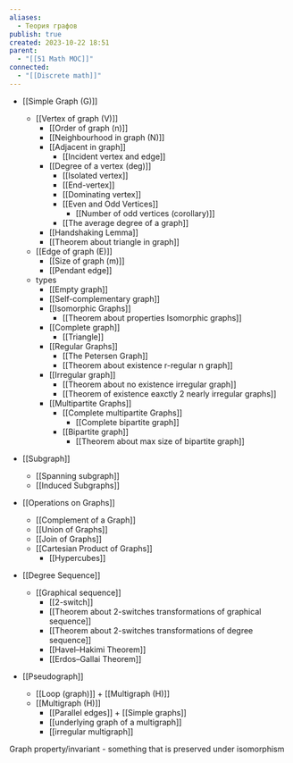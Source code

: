 ```yaml
---
aliases:
  - Теория графов
publish: true
created: 2023-10-22 18:51
parent:
  - "[[51 Math MOC]]"
connected:
  - "[[Discrete math]]"
---
```

- [[Simple Graph (G)]]
	-  [[Vertex of graph (V)]] 
		- [[Order of graph (n)]]
		- [[Neighbourhood in graph (N)]]
		- [[Adjacent in graph]]
			- [[Incident vertex and edge]]
		- [[Degree of a vertex (deg)]]
			- [[Isolated vertex]]
			- [[End-vertex]]
			- [[Dominating vertex]]
			- [[Even and Odd Vertices]]
				- [[Number of odd vertices (corollary)]]
			- [[The average degree of a graph]]
		- [[Handshaking Lemma]]
		- [[Theorem about triangle in graph]]
	- [[Edge of graph (E)]]
		- [[Size of graph (m)]]
		- [[Pendant edge]]
	- types
		- [[Empty graph]]
		- [[Self-complementary graph]]
		- [[Isomorphic Graphs]]
			- [[Theorem about properties Isomorphic graphs]]
		- [[Complete graph]]
			- [[Triangle]]
		- [[Regular Graphs]]
			- [[The Petersen Graph]]
			- [[Theorem about existence r-regular n graph]]
		- [[Irregular graph]]
			- [[Theorem about no existence irregular graph]]
			- [[Theorem of existence eaxctly 2 nearly irregular graphs]]
		- [[Multipartite Graphs]]
			- [[Complete multipartite Graphs]]
				- [[Complete bipartite graph]]
			- [[Bipartite graph]]
				- [[Theorem about max size of bipartite graph]]
- [[Subgraph]]
	- [[Spanning subgraph]]
	- [[Induced Subgraphs]]

- [[Operations on Graphs]]
	- [[Complement of a Graph]]
	- [[Union of Graphs]]
	- [[Join of Graphs]]
	- [[Cartesian Product of Graphs]]
		- [[Hypercubes]]

- [[Degree Sequence]]
	- [[Graphical sequence]]
		- [[2-switch]]
		- [[Theorem about 2-switches transformations of graphical sequence]]
		- [[Theorem about 2-switches transformations of degree sequence]]
		- [[Havel–Hakimi Theorem]]
		- [[Erdos–Gallai Theorem]]



- [[Pseudograph]]
	- [[Loop (graph)]] + [[Multigraph (H)]]
	- [[Multigraph (H)]]
		- [[Parallel edges]] + [[Simple graphs]]
		- [[underlying graph of a multigraph]]
		- [[irregular multigraph]]


Graph property/invariant - something that is preserved under isomorphism


